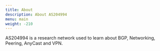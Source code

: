 ```yaml
---
title: About
description: About AS204994
menu: main
weight: -210
---
```


AS204994 is a research network used to learn about BGP, Networking, Peering, AnyCast and VPN.
